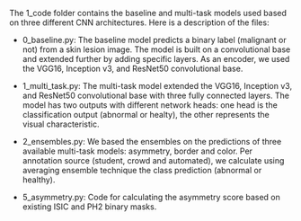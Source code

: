 The 1_code folder contains the baseline and multi-task models used based on three different CNN architectures. Here is a description of the files:

- 0_baseline.py: The baseline model predicts a binary label (malignant or not) from a skin lesion image. The model is built on a convolutional base and extended further by adding specific layers. As an encoder, we used the VGG16, Inception v3, and ResNet50 convolutional base.

- 1_multi_task.py: The multi-task model extended the VGG16, Inception v3, and ResNet50 convolutional base with three fully connected layers. The model has two outputs with different network heads: one head is the classification output (abnormal or healty), the other represents the visual characteristic.

- 2_ensembles.py: We based the ensembles on the predictions of three available multi-task models: asymmetry, border and color. Per annotation source (student, crowd and automated), we calculate using averaging ensemble technique the class prediction (abnormal or healthy).

- 5_asymmetry.py: Code for calculating the asymmetry score based on existing ISIC and PH2 binary masks.
